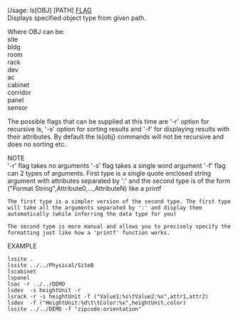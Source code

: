 Usage: ls[OBJ] [PATH] [FLAG](optional)   
Displays specified object type from given path.

Where OBJ can be:      
site   
bldg   
room   
rack   
dev   
ac   
cabinet   
corridor   
panel   
sensor      

The possible flags that can be supplied at this time are '-r' option for recursive ls, '-s' option for sorting results and '-f' for displaying results with their attributes. By default the ls{obj} commands will not be recursive and does no sorting etc. 

NOTE   
    '-r' flag takes no arguments
    '-s' flag takes a single word argument
    '-f' flag can 2 types of arguments. First type is a single quote enclosed string argument with attributes separated by ':' and the second type is of the form ("Format String",Attribute0,...,AttributeN) like a printf    

    The first type is a simpler version of the second type. The first type will take all the arguments separated by ':' and display them automatically (while inferring the data type for you)   

    The second type is more manual and allows you to precisely specify the formatting just like how a 'printf' function works.    

EXAMPLE   

    lssite .  
    lssite ../../Physical/SiteB
    lscabinet
    lspanel
    lsac -r ../../DEMO  
    lsdev  -s heightUnit -r
    lsrack -r -s heightUnit -f ("Value1:%s\tValue2:%s",attr1,attr2)
    lsdev  -f ("HeightUnit:%d\t\tColor:%x",heightUnit,color)
    lssite ../../DEMO -f "zipcode:orientation"
